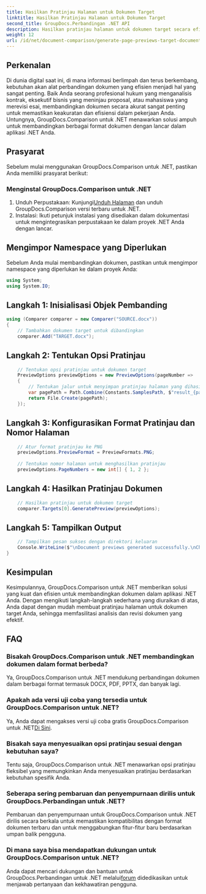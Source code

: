 ```yaml
---
title: Hasilkan Pratinjau Halaman untuk Dokumen Target
linktitle: Hasilkan Pratinjau Halaman untuk Dokumen Target
second_title: GroupDocs.Perbandingan .NET API
description: Hasilkan pratinjau halaman untuk dokumen target secara efisien menggunakan GroupDocs.Comparison untuk .NET. Ikuti panduan langkah demi langkah kami untuk perbandingan dokumen yang lancar.
weight: 12
url: /id/net/document-comparison/generate-page-previews-target-document/
---
```

## Perkenalan
Di dunia digital saat ini, di mana informasi berlimpah dan terus berkembang, kebutuhan akan alat perbandingan dokumen yang efisien menjadi hal yang sangat penting. Baik Anda seorang profesional hukum yang menganalisis kontrak, eksekutif bisnis yang meninjau proposal, atau mahasiswa yang merevisi esai, membandingkan dokumen secara akurat sangat penting untuk memastikan keakuratan dan efisiensi dalam pekerjaan Anda. Untungnya, GroupDocs.Comparison untuk .NET menawarkan solusi ampuh untuk membandingkan berbagai format dokumen dengan lancar dalam aplikasi .NET Anda.
## Prasyarat
Sebelum mulai menggunakan GroupDocs.Comparison untuk .NET, pastikan Anda memiliki prasyarat berikut:
### Menginstal GroupDocs.Comparison untuk .NET
1.  Unduh Perpustakaan: Kunjungi[Unduh Halaman](https://releases.groupdocs.com/comparison/net/) dan unduh GroupDocs.Comparison versi terbaru untuk .NET.
2. Instalasi: Ikuti petunjuk instalasi yang disediakan dalam dokumentasi untuk mengintegrasikan perpustakaan ke dalam proyek .NET Anda dengan lancar.

## Mengimpor Namespace yang Diperlukan
Sebelum Anda mulai membandingkan dokumen, pastikan untuk mengimpor namespace yang diperlukan ke dalam proyek Anda:
```csharp
using System;
using System.IO;

```
## Langkah 1: Inisialisasi Objek Pembanding
```csharp
using (Comparer comparer = new Comparer("SOURCE.docx"))
{
    // Tambahkan dokumen target untuk dibandingkan
    comparer.Add("TARGET.docx");
```
## Langkah 2: Tentukan Opsi Pratinjau
```csharp
    // Tentukan opsi pratinjau untuk dokumen target
    PreviewOptions previewOptions = new PreviewOptions(pageNumber =>
    {
        // Tentukan jalur untuk menyimpan pratinjau halaman yang dihasilkan
        var pagePath = Path.Combine(Constants.SamplesPath, $"result_{pageNumber}.png");
        return File.Create(pagePath);
    });
```
## Langkah 3: Konfigurasikan Format Pratinjau dan Nomor Halaman
```csharp
    // Atur format pratinjau ke PNG
    previewOptions.PreviewFormat = PreviewFormats.PNG;
    
    // Tentukan nomor halaman untuk menghasilkan pratinjau
    previewOptions.PageNumbers = new int[] { 1, 2 };
```
## Langkah 4: Hasilkan Pratinjau Dokumen
```csharp
    // Hasilkan pratinjau untuk dokumen target
    comparer.Targets[0].GeneratePreview(previewOptions);
```
## Langkah 5: Tampilkan Output
```csharp
    // Tampilkan pesan sukses dengan direktori keluaran
    Console.WriteLine($"\nDocument previews generated successfully.\nCheck output in {Directory.GetCurrentDirectory()}.");
}
```

## Kesimpulan
Kesimpulannya, GroupDocs.Comparison untuk .NET memberikan solusi yang kuat dan efisien untuk membandingkan dokumen dalam aplikasi .NET Anda. Dengan mengikuti langkah-langkah sederhana yang diuraikan di atas, Anda dapat dengan mudah membuat pratinjau halaman untuk dokumen target Anda, sehingga memfasilitasi analisis dan revisi dokumen yang efektif.
## FAQ
### Bisakah GroupDocs.Comparison untuk .NET membandingkan dokumen dalam format berbeda?
Ya, GroupDocs.Comparison untuk .NET mendukung perbandingan dokumen dalam berbagai format termasuk DOCX, PDF, PPTX, dan banyak lagi.
### Apakah ada versi uji coba yang tersedia untuk GroupDocs.Comparison untuk .NET?
 Ya, Anda dapat mengakses versi uji coba gratis GroupDocs.Comparison untuk .NET[Di Sini](https://releases.groupdocs.com/).
### Bisakah saya menyesuaikan opsi pratinjau sesuai dengan kebutuhan saya?
Tentu saja, GroupDocs.Comparison untuk .NET menawarkan opsi pratinjau fleksibel yang memungkinkan Anda menyesuaikan pratinjau berdasarkan kebutuhan spesifik Anda.
### Seberapa sering pembaruan dan penyempurnaan dirilis untuk GroupDocs.Perbandingan untuk .NET?
Pembaruan dan penyempurnaan untuk GroupDocs.Comparison untuk .NET dirilis secara berkala untuk memastikan kompatibilitas dengan format dokumen terbaru dan untuk menggabungkan fitur-fitur baru berdasarkan umpan balik pengguna.
### Di mana saya bisa mendapatkan dukungan untuk GroupDocs.Comparison untuk .NET?
 Anda dapat mencari dukungan dan bantuan untuk GroupDocs.Perbandingan untuk .NET melalui[forum](https://forum.groupdocs.com/c/comparison/12) didedikasikan untuk menjawab pertanyaan dan kekhawatiran pengguna.